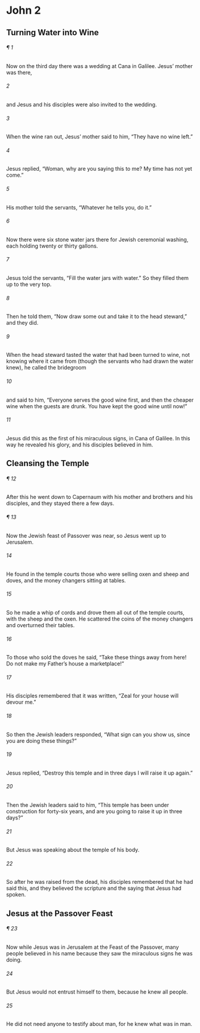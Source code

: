# John 2
## Turning Water into Wine
###### ¶ 1
Now on the third day there was a wedding at Cana in Galilee. Jesus’ mother was there,
###### 2
and Jesus and his disciples were also invited to the wedding.
###### 3
When the wine ran out, Jesus’ mother said to him, “They have no wine left.”
###### 4
Jesus replied, “Woman, why are you saying this to me? My time has not yet come.”
###### 5
His mother told the servants, “Whatever he tells you, do it.”
###### 6
Now there were six stone water jars there for Jewish ceremonial washing, each holding twenty or thirty gallons.
###### 7
Jesus told the servants, “Fill the water jars with water.” So they filled them up to the very top.
###### 8
Then he told them, “Now draw some out and take it to the head steward,” and they did.
###### 9
When the head steward tasted the water that had been turned to wine, not knowing where it came from (though the servants who had drawn the water knew), he called the bridegroom
###### 10
and said to him, “Everyone serves the good wine first, and then the cheaper wine when the guests are drunk. You have kept the good wine until now!”
###### 11
Jesus did this as the first of his miraculous signs, in Cana of Galilee. In this way he revealed his glory, and his disciples believed in him.
## Cleansing the Temple
###### ¶ 12
After this he went down to Capernaum with his mother and brothers and his disciples, and they stayed there a few days.
###### ¶ 13
Now the Jewish feast of Passover was near, so Jesus went up to Jerusalem.
###### 14
He found in the temple courts those who were selling oxen and sheep and doves, and the money changers sitting at tables.
###### 15
So he made a whip of cords and drove them all out of the temple courts, with the sheep and the oxen. He scattered the coins of the money changers and overturned their tables.
###### 16
To those who sold the doves he said, “Take these things away from here! Do not make my Father’s house a marketplace!”
###### 17
His disciples remembered that it was written, “Zeal for your house will devour me.”
###### 18
So then the Jewish leaders responded, “What sign can you show us, since you are doing these things?”
###### 19
Jesus replied, “Destroy this temple and in three days I will raise it up again.”
###### 20
Then the Jewish leaders said to him, “This temple has been under construction for forty-six years, and are you going to raise it up in three days?”
###### 21
But Jesus was speaking about the temple of his body.
###### 22
So after he was raised from the dead, his disciples remembered that he had said this, and they believed the scripture and the saying that Jesus had spoken.
## Jesus at the Passover Feast
###### ¶ 23
Now while Jesus was in Jerusalem at the Feast of the Passover, many people believed in his name because they saw the miraculous signs he was doing.
###### 24
But Jesus would not entrust himself to them, because he knew all people.
###### 25
He did not need anyone to testify about man, for he knew what was in man.
